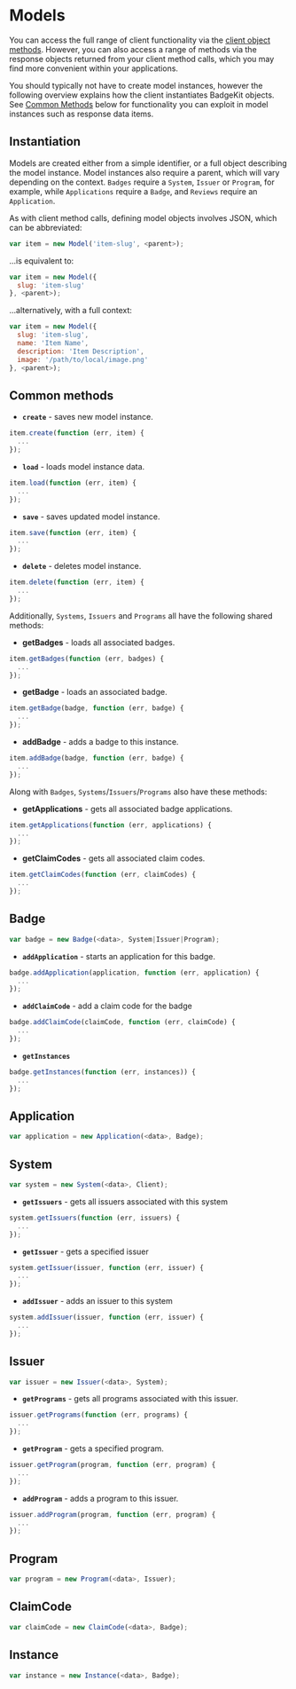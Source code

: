 # Models

You can access the full range of client functionality via the [client object methods](methods.md). However, you can also access a range of methods via the response objects returned from your client method calls, which you may find more convenient within your applications.

You should typically not have to create model instances, however the following overview explains how the client instantiates BadgeKit objects. See [Common Methods](#common-methods) below for functionality you can exploit in model instances such as response data items.

## Instantiation

Models are created either from a simple identifier, or a full object describing the model instance. Model instances also require a parent, which will vary depending on the context. `Badges` require a `System`, `Issuer` or `Program`, for example, while `Applications` require a `Badge`, and `Reviews` require an `Application`.

As with client method calls, defining model objects involves JSON, which can be abbreviated:

```js
var item = new Model('item-slug', <parent>);
```

...is equivalent to:

```js
var item = new Model({
  slug: 'item-slug'
}, <parent>);
```

...alternatively, with a full context:

```js
var item = new Model({
  slug: 'item-slug',
  name: 'Item Name',
  description: 'Item Description',
  image: '/path/to/local/image.png'
}, <parent>);
```

## Common methods

* **`create`** - saves new model instance.

```js
item.create(function (err, item) {
  ...
});
```

* **`load`** - loads model instance data.

```js
item.load(function (err, item) {
  ...
});
```

* **`save`** - saves updated model instance.

```js
item.save(function (err, item) {
  ...
});
```

* **`delete`** - deletes model instance.

```js
item.delete(function (err, item) {
  ...
});
```

Additionally, `Systems`, `Issuers` and `Programs` all have the following shared methods:

* **getBadges** - loads all associated badges.

```js
item.getBadges(function (err, badges) {
  ...
});
```

* **getBadge** - loads an associated badge.

```js
item.getBadge(badge, function (err, badge) {
  ...
});
```

* **addBadge** - adds a badge to this instance.

```js
item.addBadge(badge, function (err, badge) {
  ...
});
```

Along with `Badges`, `Systems`/`Issuers`/`Programs` also have these methods:

* **getApplications** - gets all associated badge applications.

```js
item.getApplications(function (err, applications) {
  ...
});
```

* **getClaimCodes** - gets all associated claim codes.

```js
item.getClaimCodes(function (err, claimCodes) {
  ...
});
```

## Badge

```js
var badge = new Badge(<data>, System|Issuer|Program);
```

* **`addApplication`** - starts an application for this badge.

```js
badge.addApplication(application, function (err, application) {
  ...
});
```

* **`addClaimCode`** - add a claim code for the badge

```js
badge.addClaimCode(claimCode, function (err, claimCode) {
  ...
});
```

<!--* **`generateClaimCode`**-->

* **`getInstances`**

```js
badge.getInstances(function (err, instances)) {
  ...
});
```

## Application

```js
var application = new Application(<data>, Badge);
```

<!--
* **`getEvidence`**
 
* **`getEvidenceItem`**
 
* **`addEvidence`**
 
* **`deleteEvidence`**

* **`addComment`**
* **`deleteComment`**
* **`approve`** - approves this application.

  ```
  application.approve(function (err) {
    ...
  });
  ```

* **`deny`** - denies this application.

  ```
  application.deny(function (err) {
    ...
  });
  ```
-->

## System

```js
var system = new System(<data>, Client);
```

* **`getIssuers`** - gets all issuers associated with this system

```js
system.getIssuers(function (err, issuers) {
  ...
});
```

* **`getIssuer`** - gets a specified issuer

```js
system.getIssuer(issuer, function (err, issuer) {
  ...
});
```

* **`addIssuer`** - adds an issuer to this system

```js
system.addIssuer(issuer, function (err, issuer) {
  ...
});
```

## Issuer

```js
var issuer = new Issuer(<data>, System);
```

* **`getPrograms`** - gets all programs associated with this issuer.

```js
issuer.getPrograms(function (err, programs) {
  ...
});
```

* **`getProgram`** - gets a specified program.

```js
issuer.getProgram(program, function (err, program) {
  ...
});
```

* **`addProgram`** - adds a program to this issuer.

```js
issuer.addProgram(program, function (err, program) {
  ...
});
```

## Program

```js
var program = new Program(<data>, Issuer);
```

## ClaimCode

```js
var claimCode = new ClaimCode(<data>, Badge);
```

<!--
* **`claim`** - claims a code (takes email)
-->

## Instance

```js
var instance = new Instance(<data>, Badge);
```

